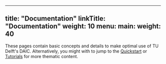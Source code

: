 
---
title: "Documentation"
linkTitle: "Documentation"
weight: 10
menu:
  main:
    weight: 40
---

These pages contain basic concepts and details to make optimal use of TU Delft's DAIC. Alternatively, you might with to jump to the [Quickstart](/tutorials/quickstart) or [Tutorials](/tutorials) for more thematic content.

